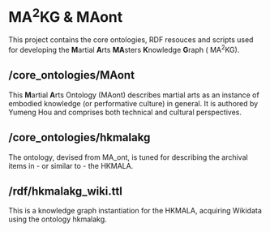 # MA<sup>2</sup>KG & MAont
This project contains the core ontologies, RDF resouces and scripts used for developing the <strong>M</strong>artial <strong>A</strong>rts <strong>MA</strong>sters <strong>K</strong>nowledge <strong>G</strong>raph ( MA<sup>2</sup>KG).

## /core_ontologies/MAont
This <strong>M</strong>artial <strong>A</strong>rts Ontology (MAont) describes martial arts as an instance of embodied knowledge (or performative culture) in general.
It is authored by Yumeng Hou and comprises both technical and cultural perspectives.

## /core_ontologies/hkmalakg
The ontology, devised from MA_ont, is tuned for describing the archival items in - or similar to - the HKMALA.


## /rdf/hkmalakg_wiki.ttl
This is a knowledge graph instantiation for the HKMALA, acquiring Wikidata using the ontology hkmalakg. 
